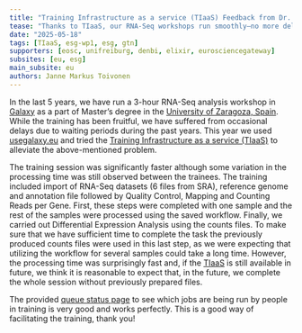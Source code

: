 ```yaml
---
title: "Training Infrastructure as a service (TIaaS) Feedback from Dr. Janne M. Toivonen"
tease: "Thanks to TIaaS, our RNA-Seq workshops run smoothly—no more delays, just effective hands-on learning."
date: "2025-05-18"
tags: [TIaaS, esg-wp1, esg, gtn]
supporters: [eosc, unifreiburg, denbi, elixir, eurosciencegateway]
subsites: [eu, esg]
main_subsite: eu
authors: Janne Markus Toivonen
---
```

In the last 5 years, we have run a 3-hour RNA-Seq analysis workshop in [Galaxy](https://usegalaxy.eu/) as a part of Master’s degree in the [University of Zaragoza, Spain](https://en.iisaragon.es/grupos-de-investigacion/neurociencia-salud-mental-y-organos-de-los-sentidos/giis052-lagenbio-teragen-y-regeneragen/). While the training has been fruitful, we have suffered from occasional delays due to waiting periods during the past years. This year we used [usegalaxy.eu](https://usegalaxy.eu/) and tried the [Training Infrastructure as a service (TIaaS)](https://usegalaxy.eu/tiaas/) to alleviate the above-mentioned problem.

The training session was significantly faster although some variation in the processing time was still observed between the trainees. The training included import of RNA-Seq datasets (6 files from SRA), reference genome and annotation file followed by Quality Control, Mapping and Counting Reads per Gene. First, these steps were completed with one sample and the rest of the samples were processed using the saved workflow. Finally, we carried out Differential Expression Analysis using the counts files. To make sure that we have sufficient time to complete the task the previously produced counts files were used in this last step, as we were expecting that utilizing the workflow for several samples could take a long time. However, the processing time was surprisingly fast and, if the [TIaaS](https://usegalaxy.eu/tiaas/) is still available in future, we think it is reasonable to expect that, in the future, we complete the whole session without previously prepared files.

The provided [queue status page](https://usegalaxy.eu/tiaas/dashboard-example/) to see which jobs are being run by people in training is very good and works perfectly. This is a good way of facilitating the training, thank you!